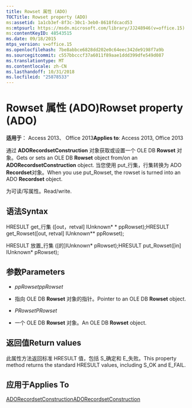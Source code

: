 ```yaml
---
title: Rowset 属性 (ADO)
TOCTitle: Rowset property (ADO)
ms:assetid: 1a1cb3ef-8f3c-30c1-3eb0-8618fdcacd53
ms:mtpsurl: https://msdn.microsoft.com/library/JJ248946(v=office.15)
ms:contentKeyID: 48543515
ms.date: 09/18/2015
mtps_version: v=office.15
ms.openlocfilehash: 7be8abbce6828dd202e0c64eec342de9198f7a9b
ms.sourcegitcommit: c557bbcccf37a6011f89aae1ddd399dfe549d087
ms.translationtype: MT
ms.contentlocale: zh-CN
ms.lasthandoff: 10/31/2018
ms.locfileid: "25878533"
---
```

# <a name="rowset-property-ado"></a><span data-ttu-id="91d3a-102">Rowset 属性 (ADO)</span><span class="sxs-lookup"><span data-stu-id="91d3a-102">Rowset property (ADO)</span></span>


<span data-ttu-id="91d3a-103">**适用于**： Access 2013、 Office 2013</span><span class="sxs-lookup"><span data-stu-id="91d3a-103">**Applies to**: Access 2013, Office 2013</span></span>



<span data-ttu-id="91d3a-104">通过 **ADORecordsetConstruction** 对象获取或设置一个 OLE DB **Rowset** 对象。</span><span class="sxs-lookup"><span data-stu-id="91d3a-104">Gets or sets an OLE DB **Rowset** object from/on an **ADORecordsetConstruction** object.</span></span> <span data-ttu-id="91d3a-105">当您使用 put\_行集，行集转换为 ADO **Recordset**对象。</span><span class="sxs-lookup"><span data-stu-id="91d3a-105">When you use put\_Rowset, the rowset is turned into an ADO **Recordset** object.</span></span>

<span data-ttu-id="91d3a-106">为可读/写属性。</span><span class="sxs-lookup"><span data-stu-id="91d3a-106">Read/write.</span></span>

## <a name="syntax"></a><span data-ttu-id="91d3a-107">语法</span><span class="sxs-lookup"><span data-stu-id="91d3a-107">Syntax</span></span>

<span data-ttu-id="91d3a-108">HRESULT get\_行集 (\[out，retval\] IUnknown\* \* ppRowset);</span><span class="sxs-lookup"><span data-stu-id="91d3a-108">HRESULT get\_Rowset(\[out, retval\] IUnknown\*\* ppRowset);</span></span>

<span data-ttu-id="91d3a-109">HRESULT 放置\_行集 (\[的\]IUnknown\* pRowset);</span><span class="sxs-lookup"><span data-stu-id="91d3a-109">HRESULT put\_Rowset(\[in\] IUnknown\* pRowset);</span></span>

## <a name="parameters"></a><span data-ttu-id="91d3a-110">参数</span><span class="sxs-lookup"><span data-stu-id="91d3a-110">Parameters</span></span>

  - <span data-ttu-id="91d3a-111">*ppRowset*</span><span class="sxs-lookup"><span data-stu-id="91d3a-111">*ppRowset*</span></span>

  - <span data-ttu-id="91d3a-112">指向 OLE DB **Rowset** 对象的指针。</span><span class="sxs-lookup"><span data-stu-id="91d3a-112">Pointer to an OLE DB **Rowset** object.</span></span>

  - <span data-ttu-id="91d3a-113">*PRowset*</span><span class="sxs-lookup"><span data-stu-id="91d3a-113">*PRowset*</span></span>

  - <span data-ttu-id="91d3a-114">一个 OLE DB **Rowset** 对象。</span><span class="sxs-lookup"><span data-stu-id="91d3a-114">An OLE DB **Rowset** object.</span></span>

## <a name="return-values"></a><span data-ttu-id="91d3a-115">返回值</span><span class="sxs-lookup"><span data-stu-id="91d3a-115">Return values</span></span>

<span data-ttu-id="91d3a-116">此属性方法返回标准 HRESULT 值，包括 S\_确定和 E\_失败。</span><span class="sxs-lookup"><span data-stu-id="91d3a-116">This property method returns the standard HRESULT values, including S\_OK and E\_FAIL.</span></span>

## <a name="applies-to"></a><span data-ttu-id="91d3a-117">应用于</span><span class="sxs-lookup"><span data-stu-id="91d3a-117">Applies To</span></span>

[<span data-ttu-id="91d3a-118">ADORecordsetConstruction</span><span class="sxs-lookup"><span data-stu-id="91d3a-118">ADORecordsetConstruction</span></span>](adorecordsetconstruction-interface-ado.md)

